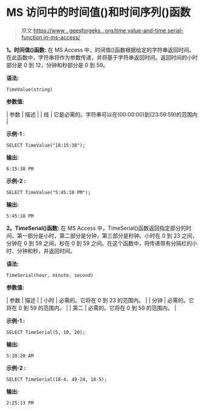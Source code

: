 # MS 访问中的时间值()和时间序列()函数

> 原文:[https://www . geesforgeks . org/time value-and-time serial-function in-ms-access/](https://www.geeksforgeeks.org/timevalue-and-timeserial-function-in-ms-access/)

**1。时间值()函数:**
在 MS Access 中，时间值()函数根据给定的字符串返回时间。在此函数中，字符串将作为参数传递，并将基于字符串返回时间。返回时间的小时部分是 0 到 12，分钟和秒部分是 0 到 59。

**语法:**

```
TimeValue(string)

```

**参数值:**

| 参数 | 描述 |
| 线 | 它是必需的。字符串可以在(00:00:00)到(23:59:59)的范围内 |

**示例-1 :**

```
SELECT TimeValue("18:15:38");

```

**输出:**

```
6:15:38 PM 

```

**示例-2 :**

```
SELECT TimeValue("5:45:18 PM");

```

**输出:**

```
5:45:18 PM 

```

**2。TimeSerial()函数:**
在 MS Access 中，TimeSerial()函数返回指定部分的时间。第一部分是小时，第二部分是分钟，第三部分是秒钟。小时在 0 到 23 之间，分钟在 0 到 59 之间，秒在 0 到 59 之间。在这个函数中，将传递带有分隔栏的小时、分钟和秒，并返回时间。

**语法:**

```
TimeSerial(hour, minute, second)

```

**参数值:**

| 参数 | 描述 |
| 小时 | 必需的。它将在 0 到 23 的范围内。 |
| 分钟 | 必需的。它将在 0 到 59 的范围内。 |
| 第二 | 必需的。它将在 0 到 59 的范围内。 |

**示例-1 :**

```
SELECT TimeSerial(5, 10, 20);

```

**输出:**

```
5:10:20 AM 

```

**示例-2 :**

```
SELECT TimeSerial(18-4, 49-24, 18-5);

```

**输出:**

```
2:25:13 PM 

```